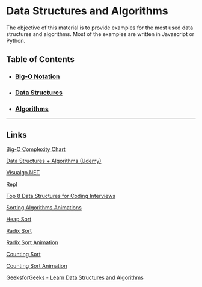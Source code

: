 # Data Structures and Algorithms

The objective of this material is to provide examples for the most used data structures and algorithms. Most of the examples are written in Javascript or Python.

## Table of Contents

- ### [Big-O Notation](./1-BigO/big-o.md)
- ### [Data Structures](./2-DataStructures/data-structures.md)
- ### [Algorithms](./3-Algorithms/algorithms.md)

---

## Links

[Big-O Complexity Chart](https://www.bigocheatsheet.com/)

[Data Structures + Algorithms (Udemy)](https://www.udemy.com/course/master-the-coding-interview-data-structures-algorithms/)

[Visualgo.NET](https://visualgo.net)

[Repl](https://replit.com)

[Top 8 Data Structures for Coding Interviews](https://dev.to/fahimulhaq/top-8-data-structures-for-coding-interviews-and-practice-interview-questions-2pb)

[Sorting Algorithms Animations](https://www.toptal.com/developers/sorting-algorithms)

[Heap Sort](https://brilliant.org/wiki/heap-sort/)

[Radix Sort](https://brilliant.org/wiki/radix-sort/)

[Radix Sort Animation](https://www.cs.usfca.edu/~galles/visualization/RadixSort.html)

[Counting Sort](https://brilliant.org/wiki/counting-sort/)

[Counting Sort Animation](https://www.cs.usfca.edu/~galles/visualization/CountingSort.html)

[GeeksforGeeks - Learn Data Structures and Algorithms](https://www.geeksforgeeks.org/learn-data-structures-and-algorithms-dsa-tutorial/?ref=lbp)

